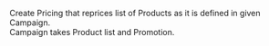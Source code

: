 Create Pricing that reprices list of Products as it is defined in given Campaign.  
Campaign takes Product list and Promotion.   
